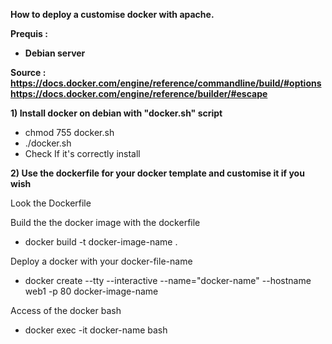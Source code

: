 <b>How to deploy a customise docker with apache.

Prequis : 
- Debian server

Source : 
https://docs.docker.com/engine/reference/commandline/build/#options
https://docs.docker.com/engine/reference/builder/#escape
</b>

<b>1) Install docker on debian with "docker.sh" script</b>

- chmod 755 docker.sh
- ./docker.sh
- Check If it's correctly install 


<b>2) Use the dockerfile for your docker template and customise it if you wish </b>

Look the Dockerfile

Build the the docker image with the dockerfile 

- docker build -t docker-image-name .

Deploy a docker with your docker-file-name

- docker create --tty --interactive  --name="docker-name" --hostname web1 -p 80 docker-image-name

Access of the docker bash 
- docker exec -it docker-name bash
